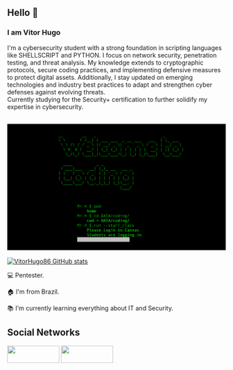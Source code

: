 ## Hello 👋

<!--
**SeuNome/SeuNome** é um ✨ _repositório especial_ ✨ porque seu `README.md` (este arquivo) aparece no seu perfil do GitHub.

Aqui estão algumas ideias para começar:

- 🔭 Atualmente estou trabalhando em ...
- 🌱 Atualmente estou aprendendo ...
- 👯 Estou procurando colaborar em ...
- 🤔 Estou procurando ajuda com ...
- 💬 Pergunte-me sobre ...
- 📫 Como me contatar: ...
- 😄 Pronomes: ...
- ⚡ Curiosidade: ...
-->

### I am Vitor Hugo
I'm a cybersecurity student with a strong foundation in scripting languages like SHELLSCRIPT and PYTHON. I focus on network security, penetration testing, and threat analysis. My knowledge extends to cryptographic protocols, secure coding practices, and implementing defensive measures to protect digital assets. Additionally, I stay updated on emerging technologies and industry best practices to adapt and strengthen cyber defenses against evolving threats. <br>
Currently studying for the Security+ certification to further solidify my expertise in cybersecurity.

<br>

<img src="53jt.gif" width="600">

</br>

[![VitorHugo86 GitHub stats](https://github-readme-stats.vercel.app/api?username=VitorHugo86&show_icons=true&theme=dark)](https://github.com/VitorHugo86/github-readme-stats)

💻 Pentester.

🏠 I'm from Brazil.

📚 I'm currently learning everything about IT and Security.

## Social Networks

<div style="display: inline; gap: 20px;">
    <a href="https://github.com/VitorHugo86"><img width='120' height='40' src="https://img.shields.io/badge/-Github-000?style=flat-square&logo=Github&logoColor=white"></a>
    <a href="https://www.linkedin.com/in/vitor-hugo86"><img width='120' height='40' src="https://img.shields.io/badge/-LinkedIn-blue?style=flat-square&logo=Linkedin&logoColor=white"></a>
</div>

